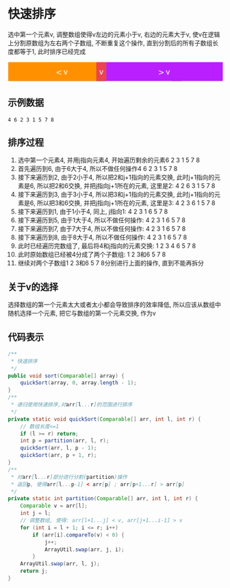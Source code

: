 # 快速排序

选中第一个元素v, 调整数组使得v左边的元素小于v, 右边的元素大于v, 使v在逻辑上分割原数组为左右两个子数组, 不断重复这个操作, 直到分割后的所有子数组长度都等于1, 此时排序已经完成

![](img/qS.PNG)

## 示例数据
```
4 6 2 3 1 5 7 8
```
## 排序过程

1. 选中第一个元素4, 并用j指向元素4, 开始遍历剩余的元素6 2 3 1 5 7 8
2. 首先遍历到6, 由于6大于4, 所以不做任何操作4 6 2 3 1 5 7 8
3. 接下来遍历到2, 由于2小于4, 所以把2和j+1指向的元素交换, 此时j+1指向的元素是6, 所以把2和6交换, 并把j指向j+1所在的元素, 这里是2: 4 2 6 3 1 5 7 8
4. 接下来遍历到3, 由于3小于4, 所以把3和j+1指向的元素交换, 此时j+1指向的元素是6, 所以把3和6交换, 并把j指向j+1所在的元素, 这里是3: 4 2 3 6 1 5 7 8
5. 接下来遍历到1, 由于1小于4, 同上, j指向1: 4 2 3 1 6 5 7 8
6. 接下来遍历到5, 由于1大于4, 所以不做任何操作: 4 2 3 1 6 5 7 8
7. 接下来遍历到7, 由于7大于4, 所以不做任何操作: 4 2 3 1 6 5 7 8
8. 接下来遍历到8, 由于8大于4, 所以不做任何操作: 4 2 3 1 6 5 7 8
9. 此时已经遍历完数组了, 最后将4和j指向的元素交换: 1 2 3 4 6 5 7 8
10. 此时原始数组已经被4分成了两个子数组: 1 2 3和6 5 7 8
11. 继续对两个子数组1 2 3和6 5 7 8分别进行上面的操作, 直到不能再拆分

## 关于v的选择

选择数组的第一个元素太大或者太小都会导致排序的效率降低, 所以应该从数组中随机选择一个元素, 把它与数组的第一个元素交换, 作为v

## 代码表示

```java
/**
 * 快速排序
 */
public void sort(Comparable[] array) {
    quickSort(array, 0, array.length - 1);
}
/**
 * 递归使用快速排序,对arr[l...r]的范围进行排序
 */
private static void quickSort(Comparable[] arr, int l, int r) {
    // 数组长度<=1
    if (l >= r) return;
    int p = partition(arr, l, r);
    quickSort(arr, l, p - 1);
    quickSort(arr, p + 1, r);
}
/**
 * 对arr[l...r]部分进行分割(partition)操作
 * 返回p, 使得arr[l...p-1] < arr[p] ; arr[p+1...r] > arr[p]
 */
private static int partition(Comparable[] arr, int l, int r) {
    Comparable v = arr[l];
    int j = l;
    // 调整数组, 使得: arr[l+1...j] < v, arr[j+1...i-1] > v
    for (int i = l + 1; i <= r; i++)
        if (arr[i].compareTo(v) < 0) {
            j++;
            ArrayUtil.swap(arr, j, i);
        }
    ArrayUtil.swap(arr, l, j);
    return j;
}
```
